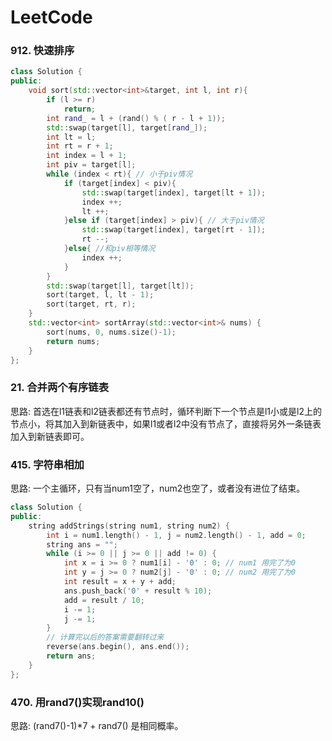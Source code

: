 # LeetCode

### 912. 快速排序

```C++
class Solution {
public:
    void sort(std::vector<int>&target, int l, int r){
        if (l >= r)
            return;
        int rand_ = l + (rand() % ( r - l + 1));
        std::swap(target[l], target[rand_]);
        int lt = l;
        int rt = r + 1;
        int index = l + 1;
        int piv = target[l];
        while (index < rt){ // 小于piv情况
            if (target[index] < piv){
                std::swap(target[index], target[lt + 1]);
                index ++;
                lt ++;
            }else if (target[index] > piv){ // 大于piv情况
                std::swap(target[index], target[rt - 1]);
                rt --;
            }else{ //和piv相等情况
                index ++;
            }
        }
        std::swap(target[l], target[lt]);
        sort(target, l, lt - 1);
        sort(target, rt, r);
    }
    std::vector<int> sortArray(std::vector<int>& nums) {
        sort(nums, 0, nums.size()-1);
        return nums;
    }
};
```

### 21. 合并两个有序链表

思路: 首选在l1链表和l2链表都还有节点时，循环判断下一个节点是l1小或是l2上的节点小，将其加入到新链表中，如果l1或者l2中没有节点了，直接将另外一条链表加入到新链表即可。

### 415. 字符串相加

思路: 一个主循环，只有当num1空了，num2也空了，或者没有进位了结束。

```C++
class Solution {
public:
    string addStrings(string num1, string num2) {
        int i = num1.length() - 1, j = num2.length() - 1, add = 0;
        string ans = "";
        while (i >= 0 || j >= 0 || add != 0) {
            int x = i >= 0 ? num1[i] - '0' : 0; // num1 用完了为0
            int y = j >= 0 ? num2[j] - '0' : 0; // num2 用完了为0
            int result = x + y + add;
            ans.push_back('0' + result % 10);
            add = result / 10;
            i -= 1;
            j -= 1;
        }
        // 计算完以后的答案需要翻转过来
        reverse(ans.begin(), ans.end());
        return ans;
    }
};
```

### 470. 用rand7()实现rand10()

思路:  (rand7()-1)*7 + rand7() 是相同概率。